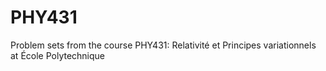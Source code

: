# PHY431
Problem sets from the course PHY431: Relativité et Principes variationnels at École Polytechnique
